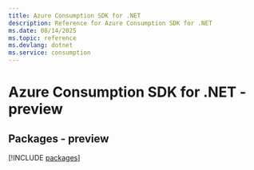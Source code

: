 ```yaml
---
title: Azure Consumption SDK for .NET
description: Reference for Azure Consumption SDK for .NET
ms.date: 08/14/2025
ms.topic: reference
ms.devlang: dotnet
ms.service: consumption
---
```

# Azure Consumption SDK for .NET - preview
## Packages - preview
[!INCLUDE [packages](consumption-index.md)]